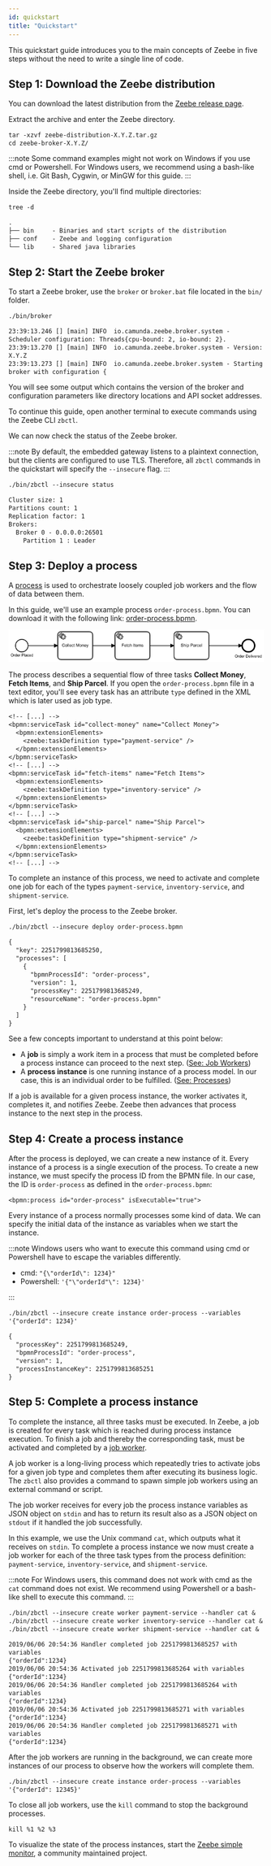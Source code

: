 ```yaml
---
id: quickstart
title: "Quickstart"
---
```


This quickstart guide introduces you to the main concepts of Zeebe in five steps without the need to write a single line of code.

## Step 1: Download the Zeebe distribution

You can download the latest distribution from the [Zeebe release page](https://github.com/camunda-cloud/zeebe/releases).

Extract the archive and enter the Zeebe directory.

```
tar -xzvf zeebe-distribution-X.Y.Z.tar.gz
cd zeebe-broker-X.Y.Z/
```

:::note
Some command examples might not work on Windows if you use cmd or
Powershell. For Windows users, we recommend using a bash-like shell, i.e. Git
Bash, Cygwin, or MinGW for this guide.
:::

Inside the Zeebe directory, you'll find multiple directories:

```
tree -d
```

```
.
├── bin     - Binaries and start scripts of the distribution
├── conf    - Zeebe and logging configuration
└── lib     - Shared java libraries
```

## Step 2: Start the Zeebe broker

To start a Zeebe broker, use the `broker` or `broker.bat` file located in the
`bin/` folder.

```
./bin/broker
```

```
23:39:13.246 [] [main] INFO  io.camunda.zeebe.broker.system - Scheduler configuration: Threads{cpu-bound: 2, io-bound: 2}.
23:39:13.270 [] [main] INFO  io.camunda.zeebe.broker.system - Version: X.Y.Z
23:39:13.273 [] [main] INFO  io.camunda.zeebe.broker.system - Starting broker with configuration {
```

You will see some output which contains the version of the broker and
configuration parameters like directory locations and API socket addresses.

To continue this guide, open another terminal to execute commands using the
Zeebe CLI `zbctl`.

We can now check the status of the Zeebe broker.

:::note
By default, the embedded gateway listens to a plaintext connection, but the clients are configured to use TLS. Therefore, all `zbctl` commands in the quickstart will specify the `--insecure` flag.
:::

```
./bin/zbctl --insecure status
```

```
Cluster size: 1
Partitions count: 1
Replication factor: 1
Brokers:
  Broker 0 - 0.0.0.0:26501
    Partition 1 : Leader
```

## Step 3: Deploy a process

A [process](/components/concepts/processes.md) is used to orchestrate loosely coupled job
workers and the flow of data between them.

In this guide, we'll use an example process `order-process.bpmn`. You can
download it with the following link:
[order-process.bpmn](assets/order-process.bpmn).

![order-process](assets/order-process.png)

The process describes a sequential flow of three tasks **Collect Money**, **Fetch Items**, and **Ship Parcel**. If you open the `order-process.bpmn` file in a text editor, you'll see every task has an attribute `type` defined in the XML which is later used as job type.

```
<!-- [...] -->
<bpmn:serviceTask id="collect-money" name="Collect Money">
  <bpmn:extensionElements>
    <zeebe:taskDefinition type="payment-service" />
  </bpmn:extensionElements>
</bpmn:serviceTask>
<!-- [...] -->
<bpmn:serviceTask id="fetch-items" name="Fetch Items">
  <bpmn:extensionElements>
    <zeebe:taskDefinition type="inventory-service" />
  </bpmn:extensionElements>
</bpmn:serviceTask>
<!-- [...] -->
<bpmn:serviceTask id="ship-parcel" name="Ship Parcel">
  <bpmn:extensionElements>
    <zeebe:taskDefinition type="shipment-service" />
  </bpmn:extensionElements>
</bpmn:serviceTask>
<!-- [...] -->
```

To complete an instance of this process, we need to activate and complete one job for each of
the types `payment-service`, `inventory-service`, and `shipment-service`.

First, let's deploy the process to the Zeebe broker.

```
./bin/zbctl --insecure deploy order-process.bpmn
```

```
{
  "key": 2251799813685250,
  "processes": [
    {
      "bpmnProcessId": "order-process",
      "version": 1,
      "processKey": 2251799813685249,
      "resourceName": "order-process.bpmn"
    }
  ]
}
```

See a few concepts important to understand at this point below:

- A **job** is simply a work item in a process that must be completed before a process instance can proceed to the next step. ([See: Job Workers](/components/concepts/job-workers.md))
- A **process instance** is one running instance of a process model. In our case, this is an individual order to be fulfilled. ([See: Processes](/components/concepts/processes.md))

If a job is available for a given process instance, the worker activates it, completes it, and notifies Zeebe. Zeebe then advances that process instance to the next step in the process.

## Step 4: Create a process instance

After the process is deployed, we can create a new instance of it. Every
instance of a process is a single execution of the process. To create a new
instance, we must specify the process ID from the BPMN file. In
our case, the ID is `order-process` as defined in the `order-process.bpmn`:

```
<bpmn:process id="order-process" isExecutable="true">
```

Every instance of a process normally processes some kind of data. We can
specify the initial data of the instance as variables when we start the instance.

:::note
Windows users who want to execute this command using cmd or Powershell
have to escape the variables differently.

- cmd: `"{\"orderId\": 1234}"`
- Powershell: `'{"\"orderId"\": 1234}'`

:::

```
./bin/zbctl --insecure create instance order-process --variables '{"orderId": 1234}'
```

```
{
  "processKey": 2251799813685249,
  "bpmnProcessId": "order-process",
  "version": 1,
  "processInstanceKey": 2251799813685251
}
```

## Step 5: Complete a process instance

To complete the instance, all three tasks must be executed. In Zeebe, a job is
created for every task which is reached during process instance execution. To finish a job and thereby the corresponding task, must be activated
and completed by a [job worker](/components/concepts/job-workers.md).

A job worker is a long-living process which repeatedly tries to activate jobs for a given job type and completes them after executing its business logic. The `zbctl` also provides a command to spawn simple job workers using an external command or
script.

The job worker receives for every job the process instance variables as JSON object on
`stdin` and has to return its result also as a JSON object on `stdout` if it
handled the job successfully.

In this example, we use the Unix command `cat`, which outputs what it receives
on `stdin`. To complete a process instance we now must create a job worker for
each of the three task types from the process definition: `payment-service`,
`inventory-service`, and `shipment-service`.

:::note
For Windows users, this command does not work with cmd as the `cat` command does not exist. We recommend using Powershell or a bash-like shell to execute this command.
:::

```
./bin/zbctl --insecure create worker payment-service --handler cat &
./bin/zbctl --insecure create worker inventory-service --handler cat &
./bin/zbctl --insecure create worker shipment-service --handler cat &
```

```
2019/06/06 20:54:36 Handler completed job 2251799813685257 with variables
{"orderId":1234}
2019/06/06 20:54:36 Activated job 2251799813685264 with variables
{"orderId":1234}
2019/06/06 20:54:36 Handler completed job 2251799813685264 with variables
{"orderId":1234}
2019/06/06 20:54:36 Activated job 2251799813685271 with variables
{"orderId":1234}
2019/06/06 20:54:36 Handler completed job 2251799813685271 with variables
{"orderId":1234}
```

After the job workers are running in the background, we can create more instances
of our process to observe how the workers will complete them.

```
./bin/zbctl --insecure create instance order-process --variables '{"orderId": 12345}'
```

To close all job workers, use the `kill` command to stop the background processes.

```
kill %1 %2 %3
```

To visualize the state of the process instances, start the
[Zeebe simple monitor](https://github.com/camunda-community-hub/zeebe-simple-monitor), a community maintained project.
